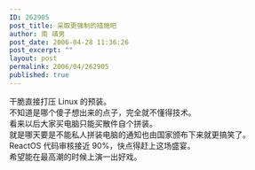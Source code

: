 ```yaml
---
ID: 262905
post_title: 采取更强制的措施吧
author: 南 靖男
post_date: 2006-04-28 11:36:26
post_excerpt: ""
layout: post
permalink: 2006/04/262905
published: true
---
```

干脆直接打压 Linux 的预装。<br />不知道是哪个傻子想出来的点子，完全就不懂得技术。<br />看来以后大家买电脑只能买散件自个拼装。<br />就是哪天要是不能私人拼装电脑的通知也由国家颁布下来就更搞笑了。<br />ReactOS 代码审核接近 90%，快点得赶上这场盛宴。<br />希望能在最高潮的时候上演一出好戏。